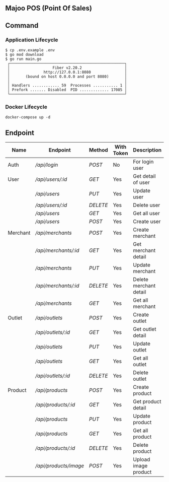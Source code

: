 ## Majoo POS (Point Of Sales) <a name = "about"></a>

## Command <a name = "getting_started"></a>

### Application Lifecycle

```
$ cp .env.example .env
$ go mod download
$ go run main.go
 ┌───────────────────────────────────────────────────┐ 
 │                   Fiber v2.20.2                   │ 
 │               http://127.0.0.1:8080               │ 
 │       (bound on host 0.0.0.0 and port 8080)       │ 
 │                                                   │ 
 │ Handlers ............ 59  Processes ........... 1 │ 
 │ Prefork ....... Disabled  PID ............. 17085 │ 
 └───────────────────────────────────────────────────┘ 
```

### Docker Lifecycle

```
docker-compose up -d
```

## Endpoint <a name = "tests"></a>

| Name          | Endpoint         | Method        | With Token   | Description   |
| ------------- | -------------    | ------------- |------------- |------------- |
| Auth          | */api/login*     |   *POST*      |    No        |For login user
| User          | */api/users/:id*  |   *GET*       |    Yes       |Get detail of user
|               | */api/users*      |   *PUT*       |    Yes       |Update user
|               | */api/users/:id*  |   *DELETE*    |    Yes       |Delete user
|               | */api/users*      |   *GET*       |    Yes       |Get all user
|               | */api/users*      |   *POST*      |    Yes       |Create user
| Merchant      | */api/merchants*  |   *POST*      |    Yes       |Create merchant
|               | */api/merchants/:id* |   *GET*    |    Yes       |Get merchant detail
|               | */api/merchants* |   *PUT*        |    Yes       |Update merchant
|               | */api/merchants/:id* |   *DELETE* |    Yes       |Delete merchant detail
|               | */api/merchants* |   *GET*        |    Yes       |Get all merchant
| Outlet        | */api/outlets*  |   *POST*      |    Yes       |Create outlet
|               | */api/outlets/:id*  |   *GET*      |    Yes       |Get outlet detail
|               | */api/outlets*  |   *PUT*      |    Yes       |Update outlet
|               | */api/outlets*  |   *GET*      |    Yes       |Get all outlet
|               | */api/outlets/:id*  |   *DELETE*      |    Yes       |Delete outlet
| Product       | */api/products*  |   *POST*      |    Yes       |Create product
|               | */api/products/:id*  |   *GET*      |    Yes       |Get product detail
|               | */api/products*  |   *PUT*      |    Yes       |Update product
|               | */api/products*  |   *GET*      |    Yes       |Get all product
|               | */api/products/:id*  |   *DELETE*      |    Yes       |Delete product
|               | */api/products/image*  |   *POST*      |    Yes       |Upload image product